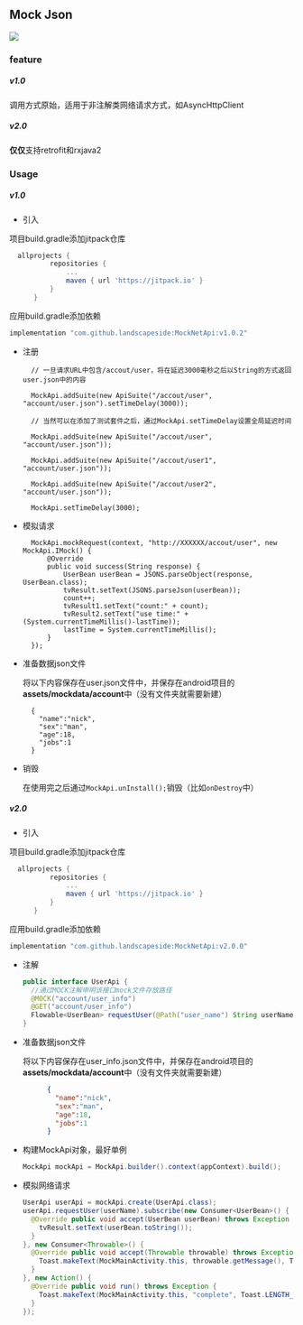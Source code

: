 Mock Json
----
[![](https://jitpack.io/v/landscapeside/MockNetApi.svg)](https://jitpack.io/#landscapeside/MockNetApi)

### feature
##### v1.0

调用方式原始，适用于非注解类网络请求方式，如AsyncHttpClient

##### v2.0

**仅仅**支持retrofit和rxjava2

### Usage

##### v1.0

* 引入

项目build.gradle添加jitpack仓库

  ```groovy
    allprojects {
    		repositories {
    			...
    			maven { url 'https://jitpack.io' }
    		}
    	}
  ```
应用build.gradle添加依赖

  ```groovy
  implementation "com.github.landscapeside:MockNetApi:v1.0.2"
  ```

* 注册

		// 一旦请求URL中包含/accout/user，将在延迟3000毫秒之后以String的方式返回user.json中的内容
	    
		MockApi.addSuite(new ApiSuite("/accout/user", "account/user.json").setTimeDelay(3000));
	
		// 当然可以在添加了测试套件之后，通过MockApi.setTimeDelay设置全局延迟时间
	
		MockApi.addSuite(new ApiSuite("/accout/user", "account/user.json"));
		
		MockApi.addSuite(new ApiSuite("/accout/user1", "account/user.json"));
		
		MockApi.addSuite(new ApiSuite("/accout/user2", "account/user.json"));
	
		MockApi.setTimeDelay(3000);

* 模拟请求

		MockApi.mockRequest(context, "http://XXXXXX/accout/user", new MockApi.IMock() {
            @Override
            public void success(String response) {
                UserBean userBean = JSONS.parseObject(response, UserBean.class);
                tvResult.setText(JSONS.parseJson(userBean));
                count++;
                tvResult1.setText("count:" + count);
                tvResult2.setText("use time:" + (System.currentTimeMillis()-lastTime));
                lastTime = System.currentTimeMillis();
            }
        });

* 准备数据json文件

	将以下内容保存在user.json文件中，并保存在android项目的**assets/mockdata/account**中（没有文件夹就需要新建）

		{
		  "name":"nick",
		  "sex":"man",
		  "age":18,
		  "jobs":1
		}

* 销毁

	在使用完之后通过`MockApi.unInstall();`销毁（比如`onDestroy`中）
	
##### v2.0

* 引入

项目build.gradle添加jitpack仓库

  ```groovy
    allprojects {
    		repositories {
    			...
    			maven { url 'https://jitpack.io' }
    		}
    	}
  ```
应用build.gradle添加依赖

  ```groovy
  implementation "com.github.landscapeside:MockNetApi:v2.0.0"
  ```
  
* 注解

  ```java
  public interface UserApi {
    //通过MOCK注解申明该接口mock文件存放路径
    @MOCK("account/user_info")
    @GET("account/user_info")
    Flowable<UserBean> requestUser(@Path("user_name") String userName);
  }
  ```
* 准备数据json文件

	将以下内容保存在user_info.json文件中，并保存在android项目的**assets/mockdata/account**中（没有文件夹就需要新建）

  ```json
		{
		  "name":"nick",
		  "sex":"man",
		  "age":18,
		  "jobs":1
		}
  ```
  
* 构建MockApi对象，最好单例
  ```java
  MockApi mockApi = MockApi.builder().context(appContext).build();
  ```

* 模拟网络请求

  ```java
  UserApi userApi = mockApi.create(UserApi.class);
  userApi.requestUser(userName).subscribe(new Consumer<UserBean>() {
    @Override public void accept(UserBean userBean) throws Exception {
      tvResult.setText(userBean.toString());
    }
  }, new Consumer<Throwable>() {
    @Override public void accept(Throwable throwable) throws Exception {
      Toast.makeText(MockMainActivity.this, throwable.getMessage(), Toast.LENGTH_LONG).show();
    }
  }, new Action() {
    @Override public void run() throws Exception {
      Toast.makeText(MockMainActivity.this, "complete", Toast.LENGTH_LONG).show();
    }
  });
  ```





